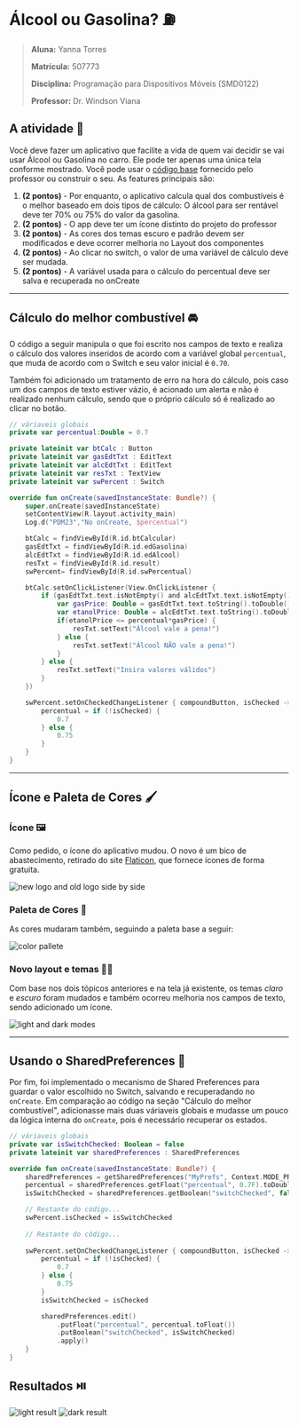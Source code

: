 # Álcool ou Gasolina? :fuelpump:

> **Aluna:** Yanna Torres
> 
> **Matrícula:** 507773
> 
> **Disciplina:** Programação para Dispositivos Móveis (SMD0122)
> 
> **Professor:** Dr. Windson Viana

## A atividade :page_with_curl:

Você deve fazer um aplicativo que facilite a vida de quem vai decidir se vai usar Álcool ou Gasolina no carro. Ele pode ter apenas uma única tela conforme mostrado. Você pode usar o [código base](https://github.com/windcarvalho/AlcoolOuGasolina) fornecido pelo professor ou construir o seu. 
As features principais são:
1. **(2 pontos)** - Por enquanto, o aplicativo calcula qual dos combustíveis é o melhor baseado em dois tipos de cálculo: O álcool para ser rentável deve ter 70% ou 75% do valor da gasolina.
2. **(2 pontos)** - O app deve ter um ícone distinto do projeto do professor
3. **(2 pontos)** - As cores dos temas escuro e padrão devem ser modificados e deve ocorrer melhoria no Layout dos componentes
4. **(2 pontos)** - Ao clicar no switch, o valor de uma variável de cálculo deve ser mudada. 
5. **(2 pontos)** - A variável usada para o cálculo do percentual deve ser salva e recuperada no onCreate

---

## Cálculo do melhor combustível :oncoming_automobile:

O código a seguir manipula o que foi escrito nos campos de texto e realiza o cálculo dos valores inseridos de acordo com a variável global `percentual`, que muda de acordo com o Switch e seu valor inicial é `0.70`.

Também foi adicionado um tratamento de erro na hora do cálculo, pois caso um dos campos de texto estiver vázio, é acionado um alerta e não é realizado nenhum cálculo, sendo que o próprio cálculo só é realizado ao clicar no botão.

```kotlin
// váriaveis globais
private var percentual:Double = 0.7

private lateinit var btCalc : Button
private lateinit var gasEdtTxt : EditText
private lateinit var alcEdtTxt : EditText
private lateinit var resTxt : TextView
private lateinit var swPercent : Switch
```

```kotlin
override fun onCreate(savedInstanceState: Bundle?) {
    super.onCreate(savedInstanceState)
    setContentView(R.layout.activity_main)
    Log.d("PDM23","No onCreate, $percentual")

    btCalc = findViewById(R.id.btCalcular)
    gasEdtTxt = findViewById(R.id.edGasolina)
    alcEdtTxt = findViewById(R.id.edAlcool)
    resTxt = findViewById(R.id.result)
    swPercent= findViewById(R.id.swPercentual)

    btCalc.setOnClickListener(View.OnClickListener {
        if (gasEdtTxt.text.isNotEmpty() and alcEdtTxt.text.isNotEmpty()) {
            var gasPrice: Double = gasEdtTxt.text.toString().toDouble()
            var etanolPrice: Double = alcEdtTxt.text.toString().toDouble()
            if(etanolPrice <= percentual*gasPrice) {
                resTxt.setText("Álcool vale a pena!")
            } else {
                resTxt.setText("Álcool NÃO vale a pena!")
            }
        } else {
            resTxt.setText("Insira valores válidos")
        }
    })

    swPercent.setOnCheckedChangeListener { compoundButton, isChecked ->
        percentual = if (!isChecked) {
            0.7
        } else {
            0.75
        }
    }
}
```

---

## Ícone e Paleta de Cores :paintbrush:

### Ícone :framed_picture:

Como pedido, o ícone do aplicativo mudou. O novo é um bico de abastecimento, retirado do site [Flaticon](https://www.flaticon.com/br/icone-gratis/combustivel_1505662?term=gasolina&page=1&position=18&origin=search&related_id=1505662), que fornece ícones de forma gratuita.

![new logo and old logo side by side](logo_changing.png)

### Paleta de Cores :art:

As cores mudaram também, seguindo a paleta base a seguir:

![color pallete](paleta.png)

### Novo layout e temas :woman_artist:

Com base nos dois tópicos anteriores e na tela já existente, os temas _claro_ e _escuro_ foram mudados e também ocorreu melhoria nos campos de texto, sendo adicionado um ícone.

![light and dark modes](light_and_dark_modes.png)

---

## Usando o SharedPreferences :selfie:

Por fim, foi implementado o mecanismo de Shared Preferences para guardar o valor escolhido no Switch, salvando e recuperadando no `onCreate`. Em comparação ao código na seção "Cálculo do melhor combustível", adicionasse mais duas váriaveis globais e mudasse um pouco da lógica interna do `onCreate`, pois é necessário recuperar os estados.

```kotlin
// váriaveis globais
private var isSwitchChecked: Boolean = false
private lateinit var sharedPreferences : SharedPreferences
```

```kotlin
override fun onCreate(savedInstanceState: Bundle?) {
    sharedPreferences = getSharedPreferences("MyPrefs", Context.MODE_PRIVATE)
    percentual = sharedPreferences.getFloat("percentual", 0.7F).toDouble()
    isSwitchChecked = sharedPreferences.getBoolean("switchChecked", false)

    // Restante do código...
    swPercent.isChecked = isSwitchChecked
    
    // Restante do código...
    
    swPercent.setOnCheckedChangeListener { compoundButton, isChecked ->
        percentual = if (!isChecked) {
            0.7
        } else {
            0.75
        }
        isSwitchChecked = isChecked

        sharedPreferences.edit()
            .putFloat("percentual", percentual.toFloat())
            .putBoolean("switchChecked", isSwitchChecked)
            .apply()
    }
}
```

## Resultados :play_or_pause_button:

![light result](light.gif)
![dark result](dark.gif)
